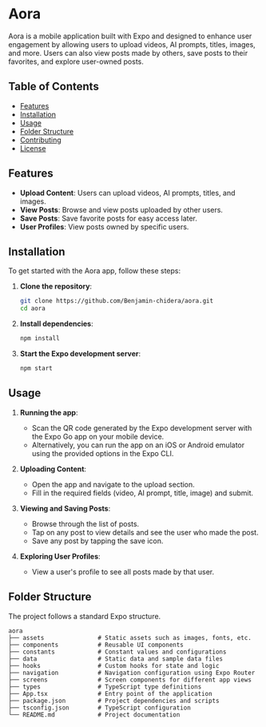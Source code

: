 # Aora

Aora is a mobile application built with Expo and designed to enhance user engagement by allowing users to upload videos, AI prompts, titles, images, and more. Users can also view posts made by others, save posts to their favorites, and explore user-owned posts.

## Table of Contents

- [Features](#features)
- [Installation](#installation)
- [Usage](#usage)
- [Folder Structure](#folder-structure)
- [Contributing](#contributing)
- [License](#license)

## Features

- **Upload Content**: Users can upload videos, AI prompts, titles, and images.
- **View Posts**: Browse and view posts uploaded by other users.
- **Save Posts**: Save favorite posts for easy access later.
- **User Profiles**: View posts owned by specific users.

## Installation

To get started with the Aora app, follow these steps:

1. **Clone the repository**:
    ```bash
    git clone https://github.com/Benjamin-chidera/aora.git
    cd aora
    ```

2. **Install dependencies**:
    ```bash
    npm install
    ```

3. **Start the Expo development server**:
    ```bash
    npm start
    ```

## Usage

1. **Running the app**:
    - Scan the QR code generated by the Expo development server with the Expo Go app on your mobile device.
    - Alternatively, you can run the app on an iOS or Android emulator using the provided options in the Expo CLI.

2. **Uploading Content**:
    - Open the app and navigate to the upload section.
    - Fill in the required fields (video, AI prompt, title, image) and submit.

3. **Viewing and Saving Posts**:
    - Browse through the list of posts.
    - Tap on any post to view details and see the user who made the post.
    - Save any post by tapping the save icon.

4. **Exploring User Profiles**:
    - View a user's profile to see all posts made by that user.

## Folder Structure

The project follows a standard Expo structure.

```plaintext
aora
├── assets               # Static assets such as images, fonts, etc.
├── components           # Reusable UI components
├── constants            # Constant values and configurations
├── data                 # Static data and sample data files
├── hooks                # Custom hooks for state and logic
├── navigation           # Navigation configuration using Expo Router
├── screens              # Screen components for different app views
├── types                # TypeScript type definitions
├── App.tsx              # Entry point of the application
├── package.json         # Project dependencies and scripts
├── tsconfig.json        # TypeScript configuration
└── README.md            # Project documentation
